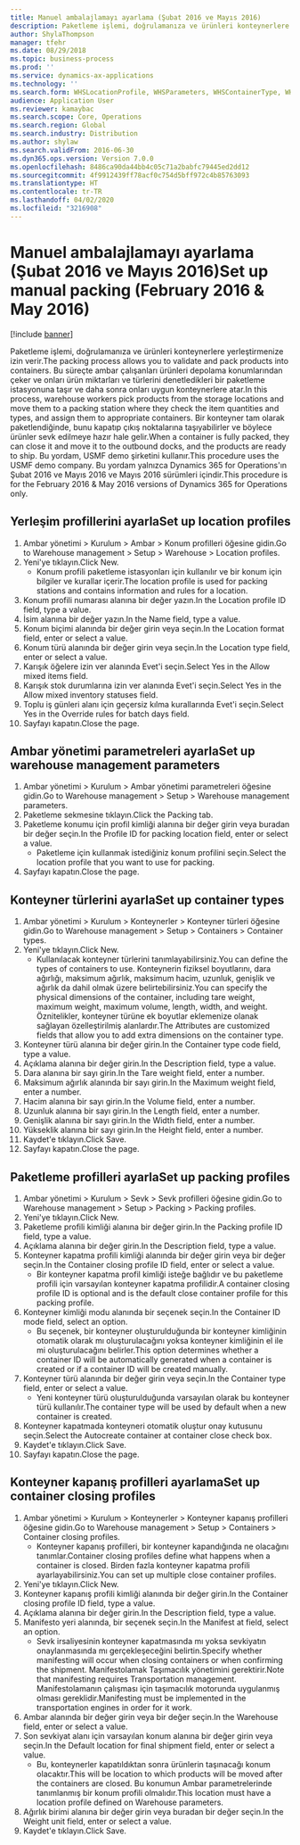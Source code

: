 ```yaml
---
title: Manuel ambalajlamayı ayarlama (Şubat 2016 ve Mayıs 2016)
description: Paketleme işlemi, doğrulamanıza ve ürünleri konteynerlere yerleştirmenize izin verir.
author: ShylaThompson
manager: tfehr
ms.date: 08/29/2018
ms.topic: business-process
ms.prod: ''
ms.service: dynamics-ax-applications
ms.technology: ''
ms.search.form: WHSLocationProfile, WHSParameters, WHSContainerType, WHSPackProfile, WHSCloseContainerProfile, InventLocationIdLookup, UnitOfMeasureLookup
audience: Application User
ms.reviewer: kamaybac
ms.search.scope: Core, Operations
ms.search.region: Global
ms.search.industry: Distribution
ms.author: shylaw
ms.search.validFrom: 2016-06-30
ms.dyn365.ops.version: Version 7.0.0
ms.openlocfilehash: 8486ca90da44bb4c05c71a2babfc79445ed2dd12
ms.sourcegitcommit: 4f9912439ff78acf0c754d5bff972c4b85763093
ms.translationtype: HT
ms.contentlocale: tr-TR
ms.lasthandoff: 04/02/2020
ms.locfileid: "3216908"
---
```

# <a name="set-up-manual-packing-february-2016--may-2016"></a><span data-ttu-id="d88b0-103">Manuel ambalajlamayı ayarlama (Şubat 2016 ve Mayıs 2016)</span><span class="sxs-lookup"><span data-stu-id="d88b0-103">Set up manual packing (February 2016 & May 2016)</span></span>

[!include [banner](../../includes/banner.md)]

<span data-ttu-id="d88b0-104">Paketleme işlemi, doğrulamanıza ve ürünleri konteynerlere yerleştirmenize izin verir.</span><span class="sxs-lookup"><span data-stu-id="d88b0-104">The packing process allows you to validate and pack products into containers.</span></span> <span data-ttu-id="d88b0-105">Bu süreçte ambar çalışanları ürünleri depolama konumlarından çeker ve onları ürün miktarları ve türlerini denetledikleri bir paketleme istasyonuna taşır ve daha sonra onları uygun konteynerlere atar.</span><span class="sxs-lookup"><span data-stu-id="d88b0-105">In this process, warehouse workers pick products from the storage locations and move them to a packing station where they check the item quantities and types, and assign them to appropriate containers.</span></span> <span data-ttu-id="d88b0-106">Bir konteyner tam olarak paketlendiğinde, bunu kapatıp çıkış noktalarına taşıyabilirler ve böylece ürünler sevk edilmeye hazır hale gelir.</span><span class="sxs-lookup"><span data-stu-id="d88b0-106">When a container is fully packed, they can close it and move it to the outbound docks, and the products are ready to ship.</span></span> <span data-ttu-id="d88b0-107">Bu yordam, USMF demo şirketini kullanır.</span><span class="sxs-lookup"><span data-stu-id="d88b0-107">This procedure uses the USMF demo company.</span></span> <span data-ttu-id="d88b0-108">Bu yordam yalnızca Dynamics 365 for Operations'ın Şubat 2016 ve Mayıs 2016 ve Mayıs 2016 sürümleri içindir.</span><span class="sxs-lookup"><span data-stu-id="d88b0-108">This procedure is for the February 2016 & May 2016 versions of Dynamics 365 for Operations only.</span></span>


## <a name="set-up-location-profiles"></a><span data-ttu-id="d88b0-109">Yerleşim profillerini ayarla</span><span class="sxs-lookup"><span data-stu-id="d88b0-109">Set up location profiles</span></span>
1. <span data-ttu-id="d88b0-110">Ambar yönetimi > Kurulum > Ambar > Konum profilleri öğesine gidin.</span><span class="sxs-lookup"><span data-stu-id="d88b0-110">Go to Warehouse management > Setup > Warehouse > Location profiles.</span></span>
2. <span data-ttu-id="d88b0-111">Yeni'ye tıklayın.</span><span class="sxs-lookup"><span data-stu-id="d88b0-111">Click New.</span></span>
    * <span data-ttu-id="d88b0-112">Konum profili paketleme istasyonları için kullanılır ve bir konum için bilgiler ve kurallar içerir.</span><span class="sxs-lookup"><span data-stu-id="d88b0-112">The location profile is used for packing stations and contains information and rules for a location.</span></span>  
3. <span data-ttu-id="d88b0-113">Konum profili numarası alanına bir değer yazın.</span><span class="sxs-lookup"><span data-stu-id="d88b0-113">In the Location profile ID field, type a value.</span></span>
4. <span data-ttu-id="d88b0-114">İsim alanına bir değer yazın.</span><span class="sxs-lookup"><span data-stu-id="d88b0-114">In the Name field, type a value.</span></span>
5. <span data-ttu-id="d88b0-115">Konum biçimi alanında bir değer girin veya seçin.</span><span class="sxs-lookup"><span data-stu-id="d88b0-115">In the Location format field, enter or select a value.</span></span>
6. <span data-ttu-id="d88b0-116">Konum türü alanında bir değer girin veya seçin.</span><span class="sxs-lookup"><span data-stu-id="d88b0-116">In the Location type field, enter or select a value.</span></span>
7. <span data-ttu-id="d88b0-117">Karışık öğelere izin ver alanında Evet'i seçin.</span><span class="sxs-lookup"><span data-stu-id="d88b0-117">Select Yes in the Allow mixed items field.</span></span>
8. <span data-ttu-id="d88b0-118">Karışık stok durumlarına izin ver alanında Evet'i seçin.</span><span class="sxs-lookup"><span data-stu-id="d88b0-118">Select Yes in the Allow mixed  inventory statuses field.</span></span>
9. <span data-ttu-id="d88b0-119">Toplu iş günleri alanı için geçersiz kılma kurallarında Evet'i seçin.</span><span class="sxs-lookup"><span data-stu-id="d88b0-119">Select Yes in the Override rules for batch days field.</span></span>
10. <span data-ttu-id="d88b0-120">Sayfayı kapatın.</span><span class="sxs-lookup"><span data-stu-id="d88b0-120">Close the page.</span></span>

## <a name="set-up-warehouse-management-parameters"></a><span data-ttu-id="d88b0-121">Ambar yönetimi parametreleri ayarla</span><span class="sxs-lookup"><span data-stu-id="d88b0-121">Set up warehouse management parameters</span></span> 
1. <span data-ttu-id="d88b0-122">Ambar yönetimi > Kurulum > Ambar yönetimi parametreleri öğesine gidin.</span><span class="sxs-lookup"><span data-stu-id="d88b0-122">Go to Warehouse management > Setup > Warehouse management parameters.</span></span>
2. <span data-ttu-id="d88b0-123">Paketleme sekmesine tıklayın.</span><span class="sxs-lookup"><span data-stu-id="d88b0-123">Click the Packing tab.</span></span>
3. <span data-ttu-id="d88b0-124">Paketleme konumu için profil kimliği alanına bir değer girin veya buradan bir değer seçin.</span><span class="sxs-lookup"><span data-stu-id="d88b0-124">In the Profile ID for packing location field, enter or select a value.</span></span>
    * <span data-ttu-id="d88b0-125">Paketleme için kullanmak istediğiniz konum profilini seçin.</span><span class="sxs-lookup"><span data-stu-id="d88b0-125">Select the location profile that you want to use for packing.</span></span>  
4. <span data-ttu-id="d88b0-126">Sayfayı kapatın.</span><span class="sxs-lookup"><span data-stu-id="d88b0-126">Close the page.</span></span>

## <a name="set-up-container-types"></a><span data-ttu-id="d88b0-127">Konteyner türlerini ayarla</span><span class="sxs-lookup"><span data-stu-id="d88b0-127">Set up container types</span></span>
1. <span data-ttu-id="d88b0-128">Ambar yönetimi > Kurulum > Konteynerler > Konteyner türleri öğesine gidin.</span><span class="sxs-lookup"><span data-stu-id="d88b0-128">Go to Warehouse management > Setup > Containers > Container types.</span></span>
2. <span data-ttu-id="d88b0-129">Yeni'ye tıklayın.</span><span class="sxs-lookup"><span data-stu-id="d88b0-129">Click New.</span></span>
    * <span data-ttu-id="d88b0-130">Kullanılacak konteyner türlerini tanımlayabilirsiniz.</span><span class="sxs-lookup"><span data-stu-id="d88b0-130">You can define the types of containers to use.</span></span> <span data-ttu-id="d88b0-131">Konteynerin fiziksel boyutlarını, dara ağırlığı, maksimum ağırlık, maksimum hacim, uzunluk, genişlik ve ağırlık da dahil olmak üzere belirtebilirsiniz.</span><span class="sxs-lookup"><span data-stu-id="d88b0-131">You can specify the physical dimensions of the container, including tare weight, maximum weight, maximum volume, length, width, and weight.</span></span>  <span data-ttu-id="d88b0-132">Öznitelikler, konteyner türüne ek boyutlar eklemenize olanak sağlayan özelleştirilmiş alanlardır.</span><span class="sxs-lookup"><span data-stu-id="d88b0-132">The Attributes are customized fields that allow you to add extra dimensions on the container type.</span></span>     
3. <span data-ttu-id="d88b0-133">Konteyner türü alanına bir değer girin.</span><span class="sxs-lookup"><span data-stu-id="d88b0-133">In the Container type code field, type a value.</span></span>
4. <span data-ttu-id="d88b0-134">Açıklama alanına bir değer girin.</span><span class="sxs-lookup"><span data-stu-id="d88b0-134">In the Description field, type a value.</span></span>
5. <span data-ttu-id="d88b0-135">Dara alanına bir sayı girin.</span><span class="sxs-lookup"><span data-stu-id="d88b0-135">In the Tare weight field, enter a number.</span></span>
6. <span data-ttu-id="d88b0-136">Maksimum ağırlık alanında bir sayı girin.</span><span class="sxs-lookup"><span data-stu-id="d88b0-136">In the Maximum weight field, enter a number.</span></span>
7. <span data-ttu-id="d88b0-137">Hacim alanına bir sayı girin.</span><span class="sxs-lookup"><span data-stu-id="d88b0-137">In the Volume field, enter a number.</span></span>
8. <span data-ttu-id="d88b0-138">Uzunluk alanına bir sayı girin.</span><span class="sxs-lookup"><span data-stu-id="d88b0-138">In the Length field, enter a number.</span></span>
9. <span data-ttu-id="d88b0-139">Genişlik alanına bir sayı girin.</span><span class="sxs-lookup"><span data-stu-id="d88b0-139">In the Width field, enter a number.</span></span>
10. <span data-ttu-id="d88b0-140">Yükseklik alanına bir sayı girin.</span><span class="sxs-lookup"><span data-stu-id="d88b0-140">In the Height field, enter a number.</span></span>
11. <span data-ttu-id="d88b0-141">Kaydet'e tıklayın.</span><span class="sxs-lookup"><span data-stu-id="d88b0-141">Click Save.</span></span>
12. <span data-ttu-id="d88b0-142">Sayfayı kapatın.</span><span class="sxs-lookup"><span data-stu-id="d88b0-142">Close the page.</span></span>

## <a name="set-up-packing-profiles"></a><span data-ttu-id="d88b0-143">Paketleme profilleri ayarla</span><span class="sxs-lookup"><span data-stu-id="d88b0-143">Set up packing profiles</span></span>
1. <span data-ttu-id="d88b0-144">Ambar yönetimi > Kurulum > Sevk > Sevk profilleri öğesine gidin.</span><span class="sxs-lookup"><span data-stu-id="d88b0-144">Go to Warehouse management > Setup > Packing > Packing profiles.</span></span>
2. <span data-ttu-id="d88b0-145">Yeni'ye tıklayın.</span><span class="sxs-lookup"><span data-stu-id="d88b0-145">Click New.</span></span>
3. <span data-ttu-id="d88b0-146">Paketleme profili kimliği alanına bir değer girin.</span><span class="sxs-lookup"><span data-stu-id="d88b0-146">In the Packing profile ID field, type a value.</span></span>
4. <span data-ttu-id="d88b0-147">Açıklama alanına bir değer girin.</span><span class="sxs-lookup"><span data-stu-id="d88b0-147">In the Description field, type a value.</span></span>
5. <span data-ttu-id="d88b0-148">Konteyner kapatma profili kimliği alanında bir değer girin veya bir değer seçin.</span><span class="sxs-lookup"><span data-stu-id="d88b0-148">In the Container closing profile ID field, enter or select a value.</span></span>
    * <span data-ttu-id="d88b0-149">Bir konteyner kapatma profil kimliği isteğe bağlıdır ve bu paketleme profili için varsayılan konteyner kapatma profilidir.</span><span class="sxs-lookup"><span data-stu-id="d88b0-149">A container closing profile ID is optional and is the default close container profile for this packing profile.</span></span>  
6. <span data-ttu-id="d88b0-150">Konteyner kimliği modu alanında bir seçenek seçin.</span><span class="sxs-lookup"><span data-stu-id="d88b0-150">In the Container ID mode field, select an option.</span></span>
    * <span data-ttu-id="d88b0-151">Bu seçenek, bir konteyner oluşturulduğunda bir konteyner kimliğinin otomatik olarak mı oluşturulacağını yoksa konteyner kimliğinin el ile mi oluşturulacağını belirler.</span><span class="sxs-lookup"><span data-stu-id="d88b0-151">This option determines whether a container ID will be automatically generated when a container is created or if a container ID will be created manually.</span></span>  
7. <span data-ttu-id="d88b0-152">Konteyner türü alanında bir değer girin veya seçin.</span><span class="sxs-lookup"><span data-stu-id="d88b0-152">In the Container type field, enter or select a value.</span></span>
    * <span data-ttu-id="d88b0-153">Yeni konteyner türü oluşturulduğunda varsayılan olarak bu konteyner türü kullanılır.</span><span class="sxs-lookup"><span data-stu-id="d88b0-153">The container type will be used by default when a new container is created.</span></span>  
8. <span data-ttu-id="d88b0-154">Konteyner kapatmada konteyneri otomatik oluştur onay kutusunu seçin.</span><span class="sxs-lookup"><span data-stu-id="d88b0-154">Select the Autocreate container at container close check box.</span></span>
9. <span data-ttu-id="d88b0-155">Kaydet'e tıklayın.</span><span class="sxs-lookup"><span data-stu-id="d88b0-155">Click Save.</span></span>
10. <span data-ttu-id="d88b0-156">Sayfayı kapatın.</span><span class="sxs-lookup"><span data-stu-id="d88b0-156">Close the page.</span></span>

## <a name="set-up-container-closing-profiles"></a><span data-ttu-id="d88b0-157">Konteyner kapanış profilleri ayarlama</span><span class="sxs-lookup"><span data-stu-id="d88b0-157">Set up container closing profiles</span></span>
1. <span data-ttu-id="d88b0-158">Ambar yönetimi > Kurulum > Konteynerler > Konteyner kapanış profilleri öğesine gidin.</span><span class="sxs-lookup"><span data-stu-id="d88b0-158">Go to Warehouse management > Setup > Containers > Container closing profiles.</span></span>
    * <span data-ttu-id="d88b0-159">Konteyner kapanış profilleri, bir konteyner kapandığında ne olacağını tanımlar.</span><span class="sxs-lookup"><span data-stu-id="d88b0-159">Container closing profiles define what happens when a container is closed.</span></span> <span data-ttu-id="d88b0-160">Birden fazla konteyner kapatma profili ayarlayabilirsiniz.</span><span class="sxs-lookup"><span data-stu-id="d88b0-160">You can set up multiple close container profiles.</span></span>       
2. <span data-ttu-id="d88b0-161">Yeni'ye tıklayın.</span><span class="sxs-lookup"><span data-stu-id="d88b0-161">Click New.</span></span>
3. <span data-ttu-id="d88b0-162">Konteyner kapanış profili kimliği alanında bir değer girin.</span><span class="sxs-lookup"><span data-stu-id="d88b0-162">In the Container closing profile ID field, type a value.</span></span>
4. <span data-ttu-id="d88b0-163">Açıklama alanına bir değer girin.</span><span class="sxs-lookup"><span data-stu-id="d88b0-163">In the Description field, type a value.</span></span>
5. <span data-ttu-id="d88b0-164">Manifesto yeri alanında, bir seçenek seçin.</span><span class="sxs-lookup"><span data-stu-id="d88b0-164">In the Manifest at field, select an option.</span></span>
    * <span data-ttu-id="d88b0-165">Sevk irsaliyesinin konteyner kapatmasında mı yoksa sevkiyatın onaylanmasında mı gerçekleşeceğini belirtin.</span><span class="sxs-lookup"><span data-stu-id="d88b0-165">Specify whether manifesting will occur when closing containers or when confirming the shipment.</span></span> <span data-ttu-id="d88b0-166">Manifestolamak Taşımacılık yönetimini gerektirir.</span><span class="sxs-lookup"><span data-stu-id="d88b0-166">Note that manifesting requires Transportation management.</span></span> <span data-ttu-id="d88b0-167">Manifestolamanın çalışması için taşımacılık motorunda uygulanmış olması gereklidir.</span><span class="sxs-lookup"><span data-stu-id="d88b0-167">Manifesting must be implemented in the transportation engines in order for it work.</span></span>  
6. <span data-ttu-id="d88b0-168">Ambar alanında bir değer girin veya bir değer seçin.</span><span class="sxs-lookup"><span data-stu-id="d88b0-168">In the Warehouse field, enter or select a value.</span></span>
7. <span data-ttu-id="d88b0-169">Son sevkiyat alanı için varsayılan konum alanına bir değer girin veya seçin.</span><span class="sxs-lookup"><span data-stu-id="d88b0-169">In the Default location for final shipment field, enter or select a value.</span></span>
    * <span data-ttu-id="d88b0-170">Bu, konteynerler kapatıldıktan sonra ürünlerin taşınacağı konum olacaktır.</span><span class="sxs-lookup"><span data-stu-id="d88b0-170">This will be location to which products will be moved after the containers are closed.</span></span> <span data-ttu-id="d88b0-171">Bu konumun Ambar parametrelerinde tanımlanmış bir konum profili olmalıdır.</span><span class="sxs-lookup"><span data-stu-id="d88b0-171">This location must have a location profile defined on Warehouse parameters.</span></span>  
8. <span data-ttu-id="d88b0-172">Ağırlık birimi alanına bir değer girin veya buradan bir değer seçin.</span><span class="sxs-lookup"><span data-stu-id="d88b0-172">In the Weight unit field, enter or select a value.</span></span>
9. <span data-ttu-id="d88b0-173">Kaydet'e tıklayın.</span><span class="sxs-lookup"><span data-stu-id="d88b0-173">Click Save.</span></span>

